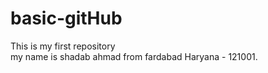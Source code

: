 # basic-gitHub
This is my first repository
<br>
my name is shadab ahmad from fardabad Haryana - 121001.
